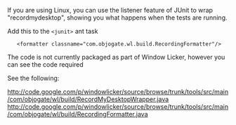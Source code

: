 If you are using Linux, you can use the listener feature of JUnit to wrap "recordmydesktop", showing you what happens when the tests are running.

Add this to the `<junit>` ant task

```
   <formatter classname="com.objogate.wl.build.RecordingFormatter"/>
```


The code is not currently packaged as part of Window Licker, however you can see the code required

See the following:

http://code.google.com/p/windowlicker/source/browse/trunk/tools/src/main/com/objogate/wl/build/RecordMyDesktopWrapper.java
http://code.google.com/p/windowlicker/source/browse/trunk/tools/src/main/com/objogate/wl/build/RecordingFormatter.java